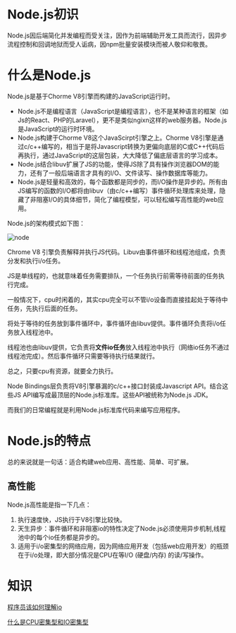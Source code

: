 # Node.js初识
Node.js因后端简化并发编程而受关注，因作为前端辅助开发工具而流行，因异步流程控制和回调地狱而受人诟病，因npm批量安装模块而被人敬仰和敬畏。

# 什么是Node.js
Node.js是基于Chorme V8引擎而构建的JavaScript运行时。

* Node.js不是编程语言（JavaScript是编程语言），也不是某种语言的框架（如Js的React、PHP的Laravel），更不是类似ngixn这样的web服务器。Node.js是JavaScript的运行时环境。
* Node.js构建于Chorme V8这个JavaScirpt引擎之上。Chorme V8引擎是通过c/c++编写的，相当于是将Javascript转换为更偏向底层的C或C++代码后再执行，通过JavaScript的这层包装，大大降低了偏底层语言的学习成本。
* Node.js结合libuv扩展了JS的功能，使得JS除了具有操作浏览器DOM的能力，还有了一般后端语言才具有的I/O、文件读写、操作数据库等能力。
* Node.js是轻量和高效的，每个函数都是同步的，而I/O操作是异步的。所有由JS编写的函数的I/O都将由libuv（由c/c++编写）事件循环处理库来处理，隐藏了非阻塞I/O的具体细节，简化了编程模型，可以轻松编写高性能的web应用。


Node.js的架构模式如下图：

![node](https://source.strugglexiang.xyz/node.png)

Chrome V8 引擎负责解释并执行JS代码。Libuv由事件循环和线程池组成，负责分发和执行i/o任务。

JS是单线程的，也就意味着任务需要排队，一个任务执行前需等待前面的任务执行完成。

一般情况下，cpu时闲着的，其实cpu完全可以不管i/o设备而直接挂起处于等待中任务，先执行后面的任务。

将处于等待的任务放到事件循环中，事件循环由libuv提供。事件循环负责将i/o任务放入线程池中。

线程池也由libuv提供，它负责将**文件io任务**放入线程池中执行（网络io任务不通过线程池完成）。然后事件循环只需要等待执行结果就行。 

总之，只要cpu有资源，就要全力执行。

Node Bindings层负责将V8引擎暴漏的c/c++接口封装成Javascript API。结合这些JS API编写成最顶层的Node.js标准库。这些API被统称为Node.js JDK。

而我们的日常编程就是利用Node.js标准库代码来编写应用程序。


# Node.js的特点
总的来说就是一句话：适合构建web应用、高性能、简单、可扩展。

## 高性能
Node.js高性能是指一下几点：
1. 执行速度快，JS执行于V8引擎比较快。
2. 天生异步：事件循环和非阻塞io的特性决定了Node.js必须使用异步机制,线程池中的每个io任务都是异步的。
3. 适用于i/o密集型的网络应用，因为网络应用开发（包括web应用开发）的瓶颈在于i/o处理，即大部分情况是CPU在等I/O (硬盘/内存) 的读/写操作。


# 知识
[程序员该如何理解io](https://www.jianshu.com/p/fa7bdc4f3de7)

[什么是CPU密集型和IO密集型](https://www.cnblogs.com/aspirant/p/11441353.html)